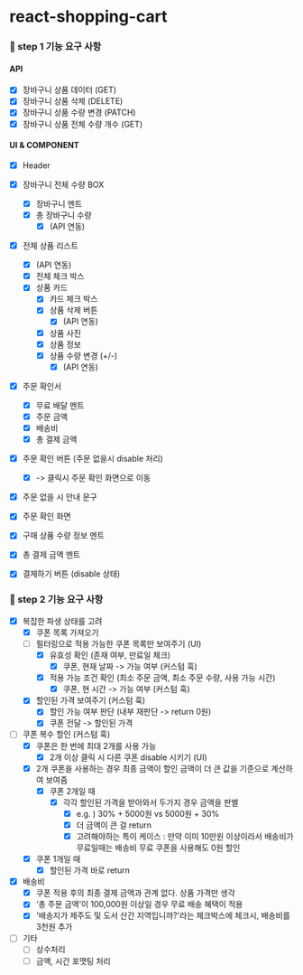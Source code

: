# react-shopping-cart

### 🎯 step 1 기능 요구 사항

#### API

- [x] 장바구니 상품 데이터 (GET)
- [x] 장바구니 상품 삭제 (DELETE)
- [x] 장바구니 상품 수량 변경 (PATCH)
- [x] 장바구니 상품 전체 수량 개수 (GET)

#### UI & COMPONENT

- [x] Header
- [x] 장바구니 전체 수량 BOX
  - [x] 장바구니 멘트
  - [x] 총 장바구니 수량
    - [x] (API 연동)
- [x] 전체 상품 리스트
  - [x] (API 연동)
  - [x] 전체 체크 박스
  - [x] 상품 카드
    - [x] 카드 체크 박스
    - [x] 상품 삭제 버튼
      - [x] (API 연동)
    - [x] 상품 사진
    - [x] 상품 정보
    - [x] 상품 수량 변경 (+/-)
      - [x] (API 연동)
- [x] 주문 확인서
  - [x] 무료 배달 멘트
  - [x] 주문 금액
  - [x] 배송비
  - [x] 총 결제 금액
- [x] 주문 확인 버튼 (주문 없을시 disable 처리)
  - [x] -> 클릭시 주문 확인 화면으로 이동
- [x] 주문 없을 시 안내 문구

- [x] 주문 확인 화면
- [x] 구매 상품 수량 정보 멘트
- [x] 총 결제 금액 멘트
- [x] 결제하기 버튼 (disable 상태)

### 🎯 step 2 기능 요구 사항

- [x] 복잡한 파생 상태를 고려
  - [x] 쿠폰 목록 가져오기
  - [ ] 필터링으로 적용 가능한 쿠폰 목록만 보여주기 (UI)
    - [x] 유효성 확인 (존재 여부, 만료일 체크)
      - [x] 쿠폰, 현재 날짜 -> 가능 여부 (커스텀 훅)
    - [x] 적용 가능 조건 확인 (최소 주문 금액, 최소 주문 수량, 사용 가능 시간)
      - [x] 쿠폰, 현 시간 -> 가능 여부 (커스텀 훅)
  - [x] 할인된 가격 보여주기 (커스텀 훅)
    - [x] 할인 가능 여부 판단 (내부 재판단 -> return 0원)
    - [x] 쿠폰 전달 -> 할인된 가격
- [ ] 쿠폰 복수 할인 (커스텀 훅)
  - [x] 쿠폰은 한 번에 최대 2개를 사용 가능
    - [x] 2개 이상 클릭 시 다른 쿠폰 disable 시키기 (UI)
  - [x] 2개 쿠폰을 사용하는 경우 최종 금액이 할인 금액이 더 큰 값을 기준으로 계산하여 보여줌
    - [x] 쿠폰 2개일 때
      - [x] 각각 할인된 가격을 받아와서 두가지 경우 금액을 판별
        - [x] e.g. ) 30% + 5000원 vs 5000원 + 30%
        - [x] 더 금액이 큰 걸 return
        - [x] 고려해야하는 특이 케이스 : 만약 이미 10만원 이상이라서 배송비가 무료일때는 배송비 무료 쿠폰을 사용해도 0원 할인
  - [x] 쿠폰 1개일 때
    - [x] 할인된 가격 바로 return
- [x] 배송비
  - [x] 쿠폰 적용 후의 최종 결제 금액과 관계 없다. 상품 가격만 생각
  - [x] ‘총 주문 금액’이 100,000원 이상일 경우 무료 배송 혜택이 적용
  - [x] '배송지가 제주도 및 도서 산간 지역입니까?'라는 체크박스에 체크시, 배송비를 3천원 추가
- [ ] 기타
  - [ ] 상수처리
  - [ ] 금액, 시간 포맷팅 처리
